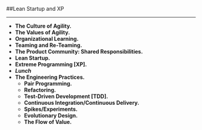 <!-- .slide: data-background="resources/footer.svg" data-background-size="contain" data-background-position="bottom"  -->

##Lean Startup and XP
- - -
* **The Culture of Agility.** <!-- .element: style="color:#e0dfe4" -->
* **The Values of Agility.**  <!-- .element: style="color:#e0dfe4" -->
* **Organizational Learning.** <!-- .element: style="color:#e0dfe4" --> 
* **Teaming and Re-Teaming.**  
* **The Product Community:  Shared Responsibilities.**  <!-- .element: style="color:#e0dfe4" -->
* **Lean Startup.**  <!-- .element: style="color:#e0dfe4" -->
* **Extreme Programming [XP].**  <!-- .element: style="color:#e0dfe4" -->
* _**Lunch**_ <!-- .element: style="color:#5cab3d" -->
* **The Engineering Practices.**  <!-- .element: style="color:#e0dfe4" -->
  * **Pair Programming.**  <!-- .element: style="color:#e0dfe4" -->
  * **Refactoring.**  <!-- .element: style="color:#e0dfe4" -->
  * **Test-Driven Development [TDD].**  <!-- .element: style="color:#e0dfe4" -->
  * **Continuous Integration/Continuous Delivery.**  <!-- .element: style="color:#e0dfe4" -->
  * **Spikes/Experiments.**  <!-- .element: style="color:#e0dfe4" -->
  * **Evolutionary Design.**  <!-- .element: style="color:#e0dfe4" -->
  * **The Flow of Value.**  <!-- .element: style="color:#e0dfe4" -->

<aside class="notes">
  <p>
  </p>
  <p>
  </p>
</aside>
